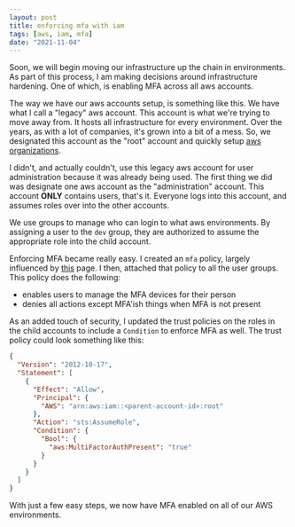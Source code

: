 ```yaml
---
layout: post
title: enforcing mfa with iam
tags: [aws, iam, mfa]
date: "2021-11-04"
---
```


Soon, we will begin moving our infrastructure up the chain in environments. As part of this process, I am making decisions around infrastructure hardening. One of which, is enabling MFA across all aws accounts.

The way we have our aws accounts setup, is something like this. We have what I call a "legacy" aws account. This account is what we're trying to move away from. It hosts all infrastructure for every environment. Over the years, as with a lot of companies, it's grown into a bit of a mess. So, we designated this account as the "root" account and quickly setup [aws organizations](https://docs.aws.amazon.com/organizations/latest/userguide/orgs_introduction.html).

I didn't, and actually couldn't, use this legacy aws account for user administration because it was already being used. The first thing we did was designate one aws account as the "administration" account. This account **ONLY** contains users, that's it. Everyone logs into this account, and assumes roles over into the other accounts.

We use groups to manage who can login to what aws environments. By assigning a user to the `dev` group, they are authorized to assume the appropriate role into the child account.

Enforcing MFA became really easy. I created an `mfa` policy, largely influenced by [this](https://docs.aws.amazon.com/IAM/latest/UserGuide/reference_policies_examples_aws_my-sec-creds-self-manage.html) page. I then, attached that policy to all the user groups. This policy does the following:

- enables users to manage the MFA devices for their person
- denies all actions except MFA'ish things when MFA is not present

As an added touch of security, I updated the trust policies on the roles in the child accounts to include a `Condition` to enforce MFA as well. The trust policy could look something like this:

```json
{
  "Version": "2012-10-17",
  "Statement": [
    {
      "Effect": "Allow",
      "Principal": {
        "AWS": "arn:aws:iam::<parent-account-id>:root"
      },
      "Action": "sts:AssumeRole",
      "Condition": {
        "Bool": {
          "aws:MultiFactorAuthPresent": "true"
        }
      }
    }
  ]
}
```

With just a few easy steps, we now have MFA enabled on all of our AWS environments.
